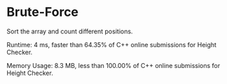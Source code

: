 # Brute-Force

Sort the array and count different positions.

Runtime: 4 ms, faster than 64.35% of C++ online submissions for Height Checker.

Memory Usage: 8.3 MB, less than 100.00% of C++ online submissions for Height Checker.

 
